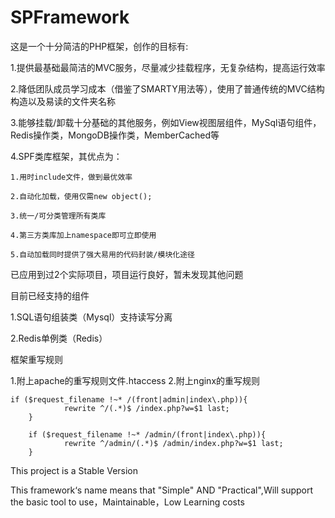 SPFramework
============

这是一个十分简洁的PHP框架，创作的目标有:

1.提供最基础最简洁的MVC服务，尽量减少挂载程序，无复杂结构，提高运行效率

2.降低团队成员学习成本（借鉴了SMARTY用法等），使用了普通传统的MVC结构构造以及易读的文件夹名称

3.能够挂载/卸载十分基础的其他服务，例如View视图层组件，MySql语句组件，Redis操作类，MongoDB操作类，MemberCached等

4.SPF类库框架，其优点为：

	1.用时include文件，做到最优效率

	2.自动化加载，使用仅需new object();

	3.统一/可分类管理所有类库

	4.第三方类库加上namespace即可立即使用

	5.自动加载同时提供了强大易用的代码封装/模块化途径
 
已应用到过2个实际项目，项目运行良好，暂未发现其他问题

目前已经支持的组件

1.SQL语句组装类（Mysql）支持读写分离

2.Redis单例类（Redis）

框架重写规则

1.附上apache的重写规则文件.htaccess
2.附上nginx的重写规则
	
	if ($request_filename !~* /(front|admin|index\.php)){
                rewrite ^/(.*)$ /index.php?w=$1 last;
        }

        if ($request_filename !~* /admin/(front|index\.php)){
                rewrite ^/admin/(.*)$ /admin/index.php?w=$1 last;
        }
	

This project is a Stable Version

This framework‘s name means that "Simple" AND "Practical",Will support the basic tool to use，Maintainable，Low Learning costs

